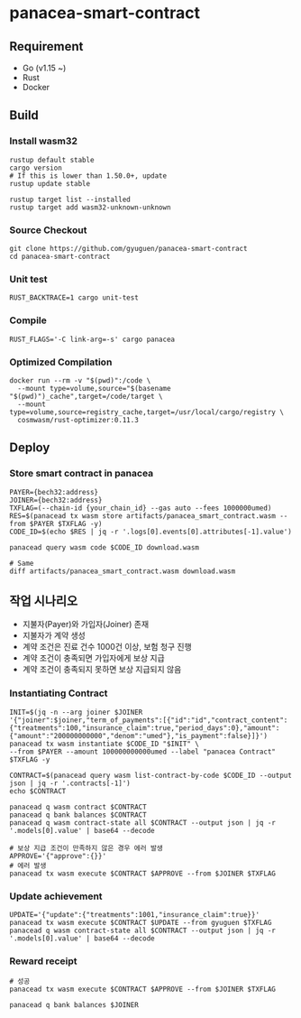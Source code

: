 # panacea-smart-contract

## Requirement
* Go (v1.15 ~)
* Rust 
* Docker

## Build
### Install wasm32
```shell
rustup default stable
cargo version
# If this is lower than 1.50.0+, update
rustup update stable

rustup target list --installed
rustup target add wasm32-unknown-unknown
```

### Source Checkout
```shell
git clone https://github.com/gyuguen/panacea-smart-contract
cd panacea-smart-contract
```

### Unit test
```shell
RUST_BACKTRACE=1 cargo unit-test
```

### Compile
```shell
RUST_FLAGS='-C link-arg=-s' cargo panacea
```

### Optimized Compilation
```shell
docker run --rm -v "$(pwd)":/code \
  --mount type=volume,source="$(basename "$(pwd)")_cache",target=/code/target \
  --mount type=volume,source=registry_cache,target=/usr/local/cargo/registry \
  cosmwasm/rust-optimizer:0.11.3

```

## Deploy
### Store smart contract in panacea
```shell
PAYER={bech32:address}
JOINER={bech32:address}
TXFLAG=(--chain-id {your_chain_id} --gas auto --fees 1000000umed)
RES=$(panacead tx wasm store artifacts/panacea_smart_contract.wasm --from $PAYER $TXFLAG -y)
CODE_ID=$(echo $RES | jq -r '.logs[0].events[0].attributes[-1].value')

panacead query wasm code $CODE_ID download.wasm

# Same
diff artifacts/panacea_smart_contract.wasm download.wasm
```

## 작업 시나리오
* 지불자(Payer)와 가입자(Joiner) 존재
* 지불자가 계약 생성
* 계약 조건은 진료 건수 1000건 이상, 보험 청구 진행
* 계약 조건이 충족되면 가입자에게 보상 지급
* 계약 조건이 충족되지 못하면 보상 지급되지 않음

### Instantiating Contract
```shell
INIT=$(jq -n --arg joiner $JOINER '{"joiner":$joiner,"term_of_payments":[{"id":"id","contract_content":{"treatments":100,"insurance_claim":true,"period_days":0},"amount":{"amount":"200000000000","denom":"umed"},"is_payment":false}]}')
panacead tx wasm instantiate $CODE_ID "$INIT" \
--from $PAYER --amount 100000000000umed --label "panacea Contract" $TXFLAG -y

CONTRACT=$(panacead query wasm list-contract-by-code $CODE_ID --output json | jq -r '.contracts[-1]')
echo $CONTRACT

panacead q wasm contract $CONTRACT
panacead q bank balances $CONTRACT
panacead q wasm contract-state all $CONTRACT --output json | jq -r '.models[0].value' | base64 --decode

# 보상 지급 조건이 만족하지 않은 경우 에러 발생
APPROVE='{"approve":{}}'
# 에러 발생
panacead tx wasm execute $CONTRACT $APPROVE --from $JOINER $TXFLAG
```

### Update achievement
```shell
UPDATE='{"update":{"treatments":1001,"insurance_claim":true}}'
panacead tx wasm execute $CONTRACT $UPDATE --from gyuguen $TXFLAG
panacead q wasm contract-state all $CONTRACT --output json | jq -r '.models[0].value' | base64 --decode
```

### Reward receipt
```shell
# 성공
panacead tx wasm execute $CONTRACT $APPROVE --from $JOINER $TXFLAG

panacead q bank balances $JOINER
```

